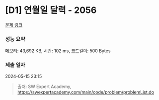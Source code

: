# [D1] 연월일 달력 - 2056 

[문제 링크](https://swexpertacademy.com/main/code/problem/problemDetail.do?contestProbId=AV5QLkdKAz4DFAUq) 

### 성능 요약

메모리: 43,692 KB, 시간: 102 ms, 코드길이: 500 Bytes

### 제출 일자

2024-05-15 23:15



> 출처: SW Expert Academy, https://swexpertacademy.com/main/code/problem/problemList.do
